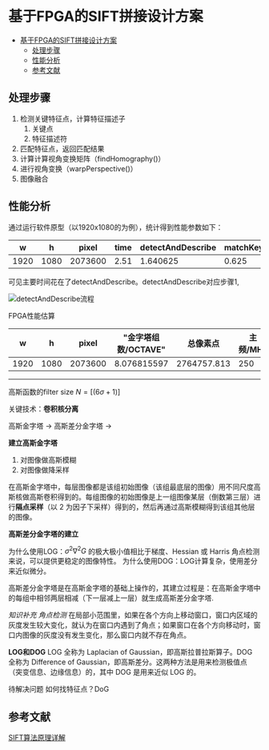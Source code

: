 # 基于FPGA的SIFT拼接设计方案

- [基于FPGA的SIFT拼接设计方案](#基于fpga的sift拼接设计方案)
  - [处理步骤](#处理步骤)
  - [性能分析](#性能分析)
  - [参考文献](#参考文献)

## 处理步骤

1. 检测关键特征点，计算特征描述子
   1. 关键点
   2. 特征描述符
2. 匹配特征点，返回匹配结果
3. 计算计算视角变换矩阵（findHomography()）
4. 进行视角变换（warpPerspective()）
5. 图像融合


## 性能分析
通过运行软件原型（以1920x1080的为例），统计得到性能参数如下：

| w	| h | pixel | time | detectAndDescribe |matchKeypoints|
|---|---|---|---|---|---|
|1920|	1080|2073600|2.51|1.640625	|0.625

可见主要时间花在了detectAndDescribe。detectAndDescribe对应步骤1, 

![detectAndDescribe流程](https://img2018.cnblogs.com/blog/1471528/201903/1471528-20190330204125547-535493662.png)

FPGA性能估算

|w|h|pixel|"金字塔组数/OCTAVE"|总像素点|主频/MHz|time/ms|"detectAndDescribe|matchKeypoints|
|---|---|---|---|---|---|---|---|---|
|1920|1080|2073600|8.076815597|2764757.813|250|11.05903125|				



***

高斯函数的filter size $N=[(6\sigma+1)]$

关键技术：**卷积核分离**

高斯金字塔 $\longrightarrow$ 高斯差分金字塔 $\longrightarrow$ 

**建立高斯金字塔**
1. 对图像做高斯模糊
2. 对图像做降采样

在高斯金字塔中，每层图像都是该组初始图像（该组最底层的图像）用不同尺度高斯核做高斯卷积得到的。每组图像的初始图像是上一组图像某层（倒数第三层）进行**隔点采样**（以 2 为因子下采样）得到的，然后再通过高斯模糊得到该组其他层的图像。

**高斯差分金字塔的建立**

为什么使用LOG：$\sigma^2\nabla^2G$ 的极大极小值相比于梯度、Hessian 或 Harris 角点检测来说，可以提供更稳定的图像特性。
为什么使用DOG：LOG计算复杂，使用差分来近似微分。

高斯差分金字塔是在高斯金字塔的基础上操作的，其建立过程是：在高斯金字塔中的每组中相邻两层相减（下一层减上一层）就生成高斯差分金字塔.

*知识补充 角点检测*
在局部小范围里，如果在各个方向上移动窗口，窗口内区域的灰度发生较大变化，就认为在窗口内遇到了角点；如果窗口在各个方向移动时，窗口内图像的灰度没有发生变化，那么窗口内就不存在角点。


**LOG和DOG**
LOG 全称为 Laplacian of Gaussian，即高斯拉普拉斯算子。DOG 全称为 Difference of Gaussian，即高斯差分。这两种方法是用来检测极值点（突变信息、边缘信息）的，其中 DOG 是用来近似 LOG 的。

待解决问题
如何找特征点？DoG





## 参考文献

[SIFT算法原理详解](https://www.cnblogs.com/Alliswell-WP/p/SIFT.html)

